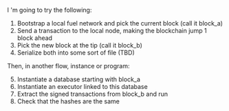 I 'm going to try the following:

1. Bootstrap a local fuel network and pick the current block (call it block_a)
2. Send a transaction to the local node, making the blockchain jump 1 block ahead
3. Pick the new block at the tip (call it block_b)
4. Serialize both into some sort of file (TBD)

Then, in another flow, instance or program:

5. Instantiate a database starting with block_a
6. Instantiate an executor linked to this database
7. Extract the signed transactions from block_b and run
8. Check that the hashes are the same
